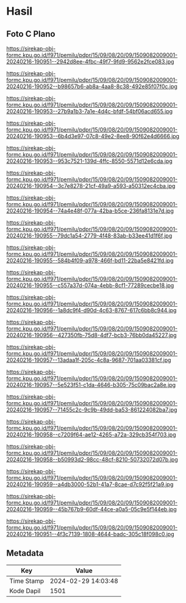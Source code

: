 # Hasil

## Foto C Plano

https://sirekap-obj-formc.kpu.go.id/f971/pemilu/pdpr/15/09/08/20/09/1509082009001-20240216-190951--2942d8ee-4fbc-49f7-9fd9-9562e2fce083.jpg

https://sirekap-obj-formc.kpu.go.id/f971/pemilu/pdpr/15/09/08/20/09/1509082009001-20240216-190952--b98657b6-ab8a-4aa8-8c38-492e85f07f0c.jpg

https://sirekap-obj-formc.kpu.go.id/f971/pemilu/pdpr/15/09/08/20/09/1509082009001-20240216-190953--27b9a1b3-7a1e-4d4c-bfdf-54bf06acd655.jpg

https://sirekap-obj-formc.kpu.go.id/f971/pemilu/pdpr/15/09/08/20/09/1509082009001-20240216-190953--6b4d3e97-07c8-49e2-8ee8-90f62e4d6666.jpg

https://sirekap-obj-formc.kpu.go.id/f971/pemilu/pdpr/15/09/08/20/09/1509082009001-20240216-190953--953c7521-139d-4ffc-8550-5571d12e6cda.jpg

https://sirekap-obj-formc.kpu.go.id/f971/pemilu/pdpr/15/09/08/20/09/1509082009001-20240216-190954--3c7e8278-21cf-49a9-a593-a50312ec4cba.jpg

https://sirekap-obj-formc.kpu.go.id/f971/pemilu/pdpr/15/09/08/20/09/1509082009001-20240216-190954--74a4e48f-077a-42ba-b5ce-236fa8131e7d.jpg

https://sirekap-obj-formc.kpu.go.id/f971/pemilu/pdpr/15/09/08/20/09/1509082009001-20240216-190955--79dc1a54-2779-4f48-83ab-b33ee41d1f6f.jpg

https://sirekap-obj-formc.kpu.go.id/f971/pemilu/pdpr/15/09/08/20/09/1509082009001-20240216-190955--584b4f09-a978-466f-bd11-22ba5e8421fd.jpg

https://sirekap-obj-formc.kpu.go.id/f971/pemilu/pdpr/15/09/08/20/09/1509082009001-20240216-190955--c557a37d-074a-4ebb-8cf1-77289cecbe18.jpg

https://sirekap-obj-formc.kpu.go.id/f971/pemilu/pdpr/15/09/08/20/09/1509082009001-20240216-190956--1a8dc9f4-d90d-4c63-8767-617c6bb8c944.jpg

https://sirekap-obj-formc.kpu.go.id/f971/pemilu/pdpr/15/09/08/20/09/1509082009001-20240216-190956--427350fb-75d8-4df7-bcb3-76bb0da45227.jpg

https://sirekap-obj-formc.kpu.go.id/f971/pemilu/pdpr/15/09/08/20/09/1509082009001-20240216-190957--13adaa1f-205c-4c8a-9687-701aa03381cf.jpg

https://sirekap-obj-formc.kpu.go.id/f971/pemilu/pdpr/15/09/08/20/09/1509082009001-20240216-190957--5e523f51-c1da-4646-b305-75c09bac2a8e.jpg

https://sirekap-obj-formc.kpu.go.id/f971/pemilu/pdpr/15/09/08/20/09/1509082009001-20240216-190957--71455c2c-9c9b-49dd-ba53-861224082ba7.jpg

https://sirekap-obj-formc.kpu.go.id/f971/pemilu/pdpr/15/09/08/20/09/1509082009001-20240216-190958--c7209f64-ae12-4265-a72a-329cb354f703.jpg

https://sirekap-obj-formc.kpu.go.id/f971/pemilu/pdpr/15/09/08/20/09/1509082009001-20240216-190958--b50993d2-98cc-48cf-8210-50732072d07b.jpg

https://sirekap-obj-formc.kpu.go.id/f971/pemilu/pdpr/15/09/08/20/09/1509082009001-20240216-190959--a4db3000-52b1-41a7-8cae-d7c92f5f21a9.jpg

https://sirekap-obj-formc.kpu.go.id/f971/pemilu/pdpr/15/09/08/20/09/1509082009001-20240216-190959--45b767b9-60df-44ce-a0a5-05c9e5f144eb.jpg

https://sirekap-obj-formc.kpu.go.id/f971/pemilu/pdpr/15/09/08/20/09/1509082009001-20240216-190951--4f3c7139-1808-4644-badc-305c18f098c0.jpg


## Metadata

| Key        | Value               |
| ---------- | ------------------- |
| Time Stamp | 2024-02-29 14:03:48 |
| Kode Dapil | 1501                |



